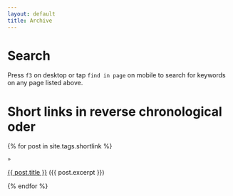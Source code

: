 ```yaml
---
layout: default
title: Archive
---
```



# Search

Press `f3` on desktop or tap `find in page` on mobile to search for keywords on any page listed above.


# Short links in reverse chronological oder

{% for post in site.tags.shortlink %}

<div>
  
    »
  <span class='post-title'>
    <a href="{{ site.path }}{{ post.url }}">{{ post.title }}</a> ({{ post.excerpt }})
  </span>
</div>

{% endfor %}